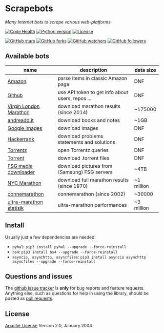 # Scrapebots

*Many Internet bots to scrape various web-platforms*

[![Code Health](https://landscape.io/github/sirfoga/scrapebots/master/landscape.svg?style=flat
)](https://landscape.io/github/sirfoga/scrapebots/master)
[![Python version](https://img.shields.io/badge/Python-3.5-blue.svg
)](https://www.python.org/download/releases/3.4.0/)
[![License](https://img.shields.io/badge/license-Apache%202.0-blue.svg)](https://www.apache.org/licenses/LICENSE-2.0)

[![GitHub stars](https://img.shields.io/github/stars/sirfoga/scrapebots.svg?style=social&label=Star)](https://github.com/sirfoga/scrapebots) [![GitHub forks](https://img.shields.io/github/stars/sirfoga/scrapebots.svg?style=social&label=Fork)](https://github.com/sirfoga/scrapebots/fork) [![GitHub watchers](https://img.shields.io/github/stars/sirfoga/scrapebots.svg?style=social&label=Watch)](https://github.com/sirfoga/scrapebots) [![GitHub followers](https://img.shields.io/github/stars/sirfoga/scrapebots.svg?style=social&label=Follow)](https://github.com/sirfoga)


## Available bots
| name | description | data size |
| ------------- | ------------- | ------------- |
| [Amazon](amazon/amazon_items_scraper.py)  | parse items in classic Amazon page  | DNF |
| [Github](github/tester.py)  | use API token to get info about users, repos ...  | DNF |
| [Virgin London Marathon](london_marathon/fetch_details_urls.py)  | download marathon results (since 2014)  | ~175000 |
| [andreadd.it](misc/andreadd.py) | download books and notes  | ~1GB |
| [Google Images](misc/google_image.py) | download images  | DNF |
| [Hackerrank](misc/hackerrank.py) | download problems statements and solutions  | DNF |
| [Torrentz](misc/torr_mov.py) | open Torrentz queries | DNF |
| [Torrent](misc/torrent_downloader.py) | download .torrent files | DNF |
| [FSG media downloader](misc/fsgmedia-downloader.py) | download pictures from (Samsung) FSG servers | ~4TB |
| [NYC Marathon](nyc_marathon/fetch_details.py) | download full marathon results (since 1970)  | ~1 million |
| [connemarathon](conne_marathon/bot.py) | connemarathon (since 2002)  | ~30000 |
| [ultra-marathon statisik](statistik_ultramarathon) | ultra-marathon performances | ~3 million |


<!-- ## TODO bots -->
<!-- | name | description | data size | -->
<!-- | ------------- | ------------- | ------------- | -->

## Install
Usually just a few dependencies are needed:
- `pyhal`: `pip3 install pyhal --upgrade --force-reinstall`
- `bs4`: `pip3 install bs4 --upgrade --force-reinstall`
- `asyncio, asynchttp, asyncfiles`: `pip3 install asyncio asynchttp asyncfiles --upgrade --force-reinstall`


## Questions and issues
The [github issue tracker](https://github.com/sirfoga/scrapebots/issues) is **only** for bug reports and feature requests. Anything else, such as questions for help in using the library, should be posted as [pull requests](https://github.com/sirfoga/scrapebots/pulls).


## License
[Apache License](http://www.apache.org/licenses/LICENSE-2.0) Version 2.0, January 2004
